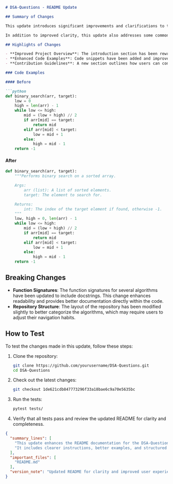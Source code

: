 ```markdown
# DSA-Questions - README Update

## Summary of Changes

This update introduces significant improvements and clarifications to the README documentation for the DSA-Questions repository. Our goal is to enhance the onboarding experience for new contributors and users by providing clearer instructions, better examples, and a more structured overview of the project. The changes aim to ensure that users can quickly understand how to navigate the repository and utilize the provided data structures and algorithms effectively.

In addition to improved clarity, this update also addresses some common questions and pain points that users have encountered. By refining the content and structure of the README, we hope to foster a more collaborative environment and encourage contributions from the community. This aligns with our overarching mission to make learning data structures and algorithms accessible and engaging for everyone.

## Highlights of Changes

- **Improved Project Overview**: The introduction section has been rewritten to provide a clearer understanding of the repository's purpose and goals.
- **Enhanced Code Examples**: Code snippets have been added and improved to demonstrate how to use key data structures and algorithms effectively.
- **Contribution Guidelines**: A new section outlines how users can contribute to the project, including coding standards and the process for submitting pull requests.

### Code Examples

#### Before

```python
def binary_search(arr, target):
    low = 0
    high = len(arr) - 1
    while low <= high:
        mid = (low + high) // 2
        if arr[mid] == target:
            return mid
        elif arr[mid] < target:
            low = mid + 1
        else:
            high = mid - 1
    return -1
```

#### After

```python
def binary_search(arr, target):
    """Performs binary search on a sorted array.

    Args:
        arr (list): A list of sorted elements.
        target: The element to search for.

    Returns:
        int: The index of the target element if found, otherwise -1.
    """
    low, high = 0, len(arr) - 1
    while low <= high:
        mid = (low + high) // 2
        if arr[mid] == target:
            return mid
        elif arr[mid] < target:
            low = mid + 1
        else:
            high = mid - 1
    return -1
```

## Breaking Changes

- **Function Signatures**: The function signatures for several algorithms have been updated to include docstrings. This change enhances readability and provides better documentation directly within the code.
- **Repository Structure**: The layout of the repository has been modified slightly to better categorize the algorithms, which may require users to adjust their navigation habits.

## How to Test

To test the changes made in this update, follow these steps:

1. Clone the repository:
   ```bash
   git clone https://github.com/yourusername/DSA-Questions.git
   cd DSA-Questions
   ```

2. Check out the latest changes:
   ```bash
   git checkout 1de621cdb847773296f33a18bae6c9a70e5635bc
   ```

3. Run the tests:
   ```bash
   pytest tests/
   ```

4. Verify that all tests pass and review the updated README for clarity and completeness.

```json
{
  "summary_lines": [
    "This update enhances the README documentation for the DSA-Questions repository.",
    "It includes clearer instructions, better examples, and structured project overviews."
  ],
  "important_files": [
    "README.md"
  ],
  "version_note": "Updated README for clarity and improved user experience."
}
```
```